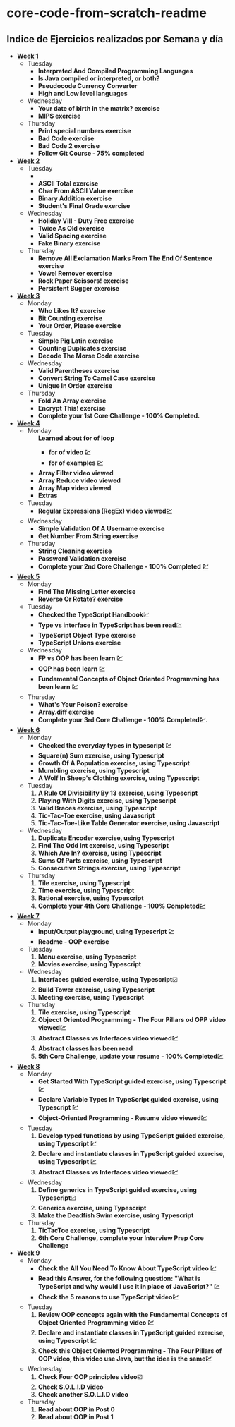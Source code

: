 # core-code-from-scratch-readme

## Indice de Ejercicios realizados por Semana y día

<ul>
	<li>
		<a href="./Week 1/Indice.md"><strong>Week 1</strong></a>
		<ul>
			<li>
				Tuesday
				<ul>
					<li><strong>Interpreted And Compiled Programming Languages</strong></li>
					<li><strong>Is Java compiled or interpreted, or both?</strong></li>
					<li><strong>Pseudocode Currency Converter</strong></li>
					<li><strong>High and Low level languages</strong></li>
				</ul>
			</li>
			<li>
				Wednesday
				<ul>
					<li><strong>Your date of birth in the matrix? exercise</strong></li>
					<li><strong>MIPS exercise</strong></li>
				</ul>
			</li>
			<li>
				Thursday
				<ul>
					<li><strong>Print special numbers exercise</strong></li>
					<li><strong>Bad Code exercise</strong></li>
					<li><strong>Bad Code 2 exercise</strong></li>
					<li><strong>Follow Git Course - 75% completed</strong>
				</ul>
			</li>
		</ul>
	</li>
	<li>
		<a href="./Week 2/Indice.md"><strong>Week 2</strong></a>
		<ul>
			<li>
				Tuesday
				<ul>
					<li><a href='#multiply'></a></li>
					<li><strong>ASCII Total exercise</strong></li>
					<li><strong>Char From ASCII Value exercise</strong></li>
					<li><strong>Binary Addition exercise</strong></li>
					<li><strong>Student's Final Grade exercise</strong></li>
				</ul>
			</li>
			<li>
				Wednesday
				<ul>
					<li><strong>Holiday VIII - Duty Free exercise</strong></li>
					<li><strong>Twice As Old exercise</strong></li>
					<li><strong>Valid Spacing exercise</strong></li>
					<li><strong>Fake Binary exercise</strong></li>
				</ul>
			</li>
			<li>
				Thursday
				<ul>
					<li><strong>Remove All Exclamation Marks From The End Of Sentence exercise</strong></li>
					<li><strong>Vowel Remover exercise</strong></li>
					<li><strong>Rock Paper Scissors! exercise</strong></li>
					<li><strong>Persistent Bugger exercise</strong></li>
				</ul>
			</li>
		</ul>
	</li>
	<li>
		<a href="./Week 3/Indice.md"><strong>Week 3</strong></a>
		<ul>
			<li>
				Monday
				<ul>
					<li><strong>Who Likes It? exercise</strong></li>
					<li><strong>Bit Counting exercise</strong></li>
					<li><strong>Your Order, Please exercise</strong></li>
				</ul>
			</li>
			<li>
				Tuesday
				<ul>
					<li><strong>Simple Pig Latin exercise</strong></li>
					<li><strong>Counting Duplicates exercise</strong></li>
					<li><strong>Decode The Morse Code exercise</strong></li>
				</ul>
			</li>
			<li>
				Wednesday
				<ul>
					<li><strong>Valid Parentheses exercise</strong></li>
					<li><strong>Convert String To Camel Case exercise</strong></li>
					<li><strong>Unique In Order exercise</strong></li>
				</ul>
			</li>
			<li>
				Thursday
				<ul>
					<li><strong>Fold An Array exercise</strong></li>
					<li><strong>Encrypt This! exercise</strong></li>
					<li><strong>Complete your 1st Core Challenge - 100% Completed.</strong></li>
				</ul>
			</li>
		</ul>
	</li>
	<li>
		<a href="./Week 4/Indice.md"><strong>Week 4</strong></a>
		<ul>
			<li>
				Monday
				<ul>
					<strong>Learned about for of loop</strong></li>
    <ul>
        <li><strong>for of video 💹</strong></li>
        <li><strong>for of examples 💹</strong></li>
    </ul>
    <li><strong>Array Filter video viewed</strong></li>
    <li><strong>Array Reduce video viewed</strong></li>
    <li><strong>Array Map video viewed</strong></li>
    <li><strong>Extras</strong></li>
				</ul>
			</li>
			<li>
				Tuesday
				<ul>
					<li><strong>Regular Expressions (RegEx) video viewed💹</strong></li>
				</ul>
			</li>
			<li>
				Wednesday
				<ul>
					<li><strong>Simple Validation Of A Username exercise</strong></li>
    <li><strong>Get Number From String exercise</strong></li>
				</ul>
			</li>
			<li>
				Thursday
				<ul>
					<li><strong>String Cleaning exercise</strong></li>
    <li><strong>Password Validation exercise</strong></li>
    <li><strong>Complete your 2nd Core Challenge - 100% Completed 💹</strong></li>
				</ul>
			</li>
		</ul>
	</li>
	<li>
		<a href="./Week 5/Indice.md"><strong>Week 5</strong></a>
		<ul>
			<li>
				Monday
				<ul>
					<li><strong>Find The Missing Letter exercise</strong></li>
    <li><strong>Reverse Or Rotate? exercise</strong></li>
				</ul>
			</li>
			<li>
				Tuesday
				<ul>
					<li><strong>Checked the TypeScript Handbook</strong>💹</li>
    <li><strong> Type vs interface in TypeScript has been read</strong>💹</li>
    <li><strong>TypeScript Object Type exercise</strong></li>
    <li><strong>TypeScript Unions exercise</strong></li>
				</ul>
			</li>
			<li>
				Wednesday
				<ul>
					<li><strong>FP vs OOP has been learn 💹</strong></li>
  <li><strong>OOP has been learn 💹</strong></li>
  <li><strong>Fundamental Concepts of Object Oriented Programming has been learn 💹</strong></li>
				</ul>
			</li>
			<li>
				Thursday
				<ul>
					<li><strong>What's Your Poison? exercise</strong></li>
  <li><strong>Array.diff exercise</strong></li>
  <li><strong>Complete your 3rd Core Challenge - 100% Completed💹.</strong></li>
				</ul>
			</li>
		</ul>
	</li>
	<li>
		<a href="./Week 6/Indice.md"><strong>Week 6</strong></a>
		<ul>
			<li>
				Monday
				<ul>
					<li><strong>Checked the everyday types in typescript 💹</strong></li>
  <li><strong>Square(n) Sum exercise, using Typescript</strong></li>
  <li><strong>Growth Of A Population exercise, using Typescript</strong></li>
  <li><strong>Mumbling exercise, using Typescript</strong></li>
  <li><strong>A Wolf In Sheep's Clothing exercise, using Typescript</strong></li>
				</ul>
			</li>
			<li>
				Tuesday
				<ol>
					<li><strong>A Rule Of Divisibility By 13 exercise, using Typescript</strong></li>
  <li><strong>Playing With Digits exercise, using Typescript</strong></li>
  <li><strong>Valid Braces exercise, using Typescript</strong></li>
  <li><strong>Tic-Tac-Toe exercise, using Javascript</strong></li>
  <li><strong>Tic-Tac-Toe-Like Table Generator exercise, using Javascript</strong></li>
				</ol>
			</li>
			<li>
				Wednesday
				<ol>
					<li><strong>Duplicate Encoder exercise, using Typescript</strong></li>
  <li><strong>Find The Odd Int exercise, using Typescript</strong></li>
  <li><strong>Which Are In? exercise, using Typescript</strong></li>
  <li><strong>Sums Of Parts exercise, using Typescript</strong></li>
  <li><strong>Consecutive Strings exercise, using Typescript</strong></li>
				</ol>
			</li>
			<li>
				Thursday
				<ol>
					  <li><strong>Tile exercise, using Typescript</strong></li>
  <li><strong>Time exercise, using Typescript</strong></li>
  <li><strong>Rational exercise, using Typescript</strong></li>
  <li><strong>Complete your 4th Core Challenge - 100% Completed💹</strong></li>
				</ol>
			</li>
		</ul>
	</li>
	<li>
		<a href="./Week 7/Indice.md"><strong>Week 7</strong></a>
		<ul>
			<li>
				Monday
				<ul>
					<li><strong>Input/Output playground, using Typescript 💹</strong></li>
  <li><strong>Readme - OOP exercise</strong></li>
				</ul>
			</li>
			<li>
				Tuesday
				<ol>
					<li><strong>Menu exercise, using Typescript</strong></li>
  <li><strong>Movies exercise, using Typescript</strong></li>
				</ol>
			</li>
			<li>
				Wednesday
				<ol>
					<li><strong>Interfaces guided exercise, using Typescript</strong>☑️</li>
  <li><strong>Build Tower exercise, using Typescript</strong></li>
  <li><strong>Meeting exercise, using Typescript</strong></li>
				</ol>
			</li>
			<li>
				Thursday
				<ol>
					  <li><strong>Tile exercise, using Typescript</strong></li>
  <li><strong>Objecct Oriented Programming - The Four Pillars od OPP video viewed💹</strong></li>
  <li><strong>Abstract Classes vs Interfaces video viewed💹</strong></li>
  <li><strong>Abstract classes has been read</strong></li>
  <li><strong>5th Core Challenge, update your resume - 100% Completed💹</strong></li>
				</ol>
			</li>
		</ul>
	</li>
	<li>
		<a href="./Week 8/Indice.md"><strong>Week 8</strong></a>
		<ul>
			<li>
				Monday
				<ul>
					<li><strong>Get Started With TypeScript guided exercise, using Typescript 💹</strong></li>
  					<li><strong>Declare Variable Types In TypeScript guided exercise, using Typescript 💹</strong></li>
  					<li><strong>Object-Oriented Programming - Resume video viewed💹</strong></li>
				</ul>
			</li>
			<li>
				Tuesday
				<ol>
					<li><strong>Develop typed functions by using TypeScript guided exercise, using Typescript 💹</strong></li>
  					<li><strong>Declare and instantiate classes in TypeScript guided exercise, using Typescript 💹</strong></li>
  					<li><strong>Abstract Classes vs Interfaces video viewed💹</strong></li>
				</ol>
			</li>
			<li>
				Wednesday
				<ol>
					<li><strong>Define generics in TypeScript guided exercise, using Typescript</strong>☑️</li>
					<li><strong>Generics exercise, using Typescript</strong></li>
					<li><strong>Make the Deadfish Swim exercise, using Typescript</strong></li>
				</ol>
			</li>
			<li>
				Thursday
				<ol>
					<li><strong>TicTacToe exercise, using Typescript</strong></li>
					<li><strong>6th Core Challenge, complete your Interview Prep Core Challenge</strong></li>
				</ol>
			</li>
		</ul>
	</li>
	<li>
		<a href="./Week 9/Indice.md"><strong>Week 9</strong></a>
		<ul>
			<li>
				Monday
				<ul>
					<li><strong>Check the All You Need To Know About TypeScript video 💹</strong></li>
  					<li><strong>Read this Answer, for the following question: "What is TypeScript and why would I use it in place of JavaScript?" 💹</strong></li>
  					<li><strong>Check the 5 reasons to use TypeScript video💹</strong></li>
				</ul>
			</li>
			<li>
				Tuesday
				<ol>
					<li><strong>Review OOP concepts again with the Fundamental Concepts of Object Oriented Programming video 💹</strong></li>
  					<li><strong>Declare and instantiate classes in TypeScript guided exercise, using Typescript 💹</strong></li>
  					<li><strong>Check this Object Oriented Programming - The Four Pillars of OOP video, this video use Java, but the idea is the same💹</strong></li>
				</ol>
			</li>
			<li>
				Wednesday
				<ol>
					<li><strong>Check Four OOP principles video</strong>☑️</li>
					<li><strong>Check S.O.L.I.D video</strong></li>
					<li><strong>Check another S.O.L.I.D video</strong></li>
				</ol>
			</li>
			<li>
				Thursday
				<ol>
					<li><strong>Read about OOP in Post 0</strong></li>
					<li><strong>Read about OOP in Post 1</strong></li>
				</ol>
			</li>
		</ul>
	</li>
</ul>


